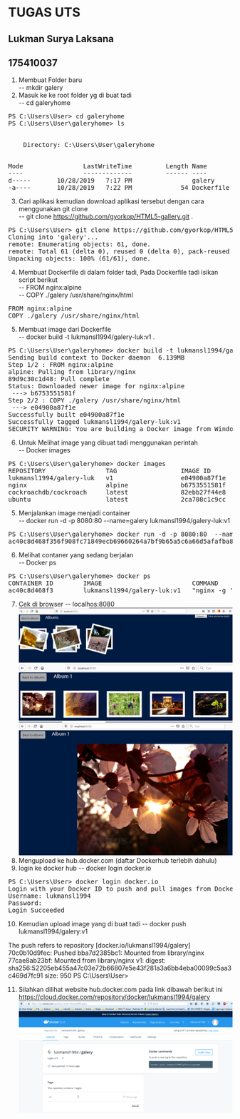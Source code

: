 # TUGAS UTS
## Lukman Surya Laksana 
## 175410037   

1. Membuat Folder baru  
-- mkdir galery
2. Masuk ke ke root folder yg di buat tadi  
-- cd galeryhome
<pre>
PS C:\Users\User> cd galeryhome
PS C:\Users\User\galeryhome> ls


    Directory: C:\Users\User\galeryhome


Mode                LastWriteTime         Length Name
----                -------------         ------ ----
d-----       10/28/2019   7:17 PM                galery
-a----       10/28/2019   7:22 PM             54 Dockerfile
</pre>  
3. Cari aplikasi kemudian download aplikasi tersebut dengan cara menggunakan git clone  
--   git clone https://github.com/gyorkop/HTML5-gallery.git  .    
<pre>
PS C:\Users\User> git clone https://github.com/gyorkop/HTML5-gallery.git galery
Cloning into 'galery'...
remote: Enumerating objects: 61, done.
remote: Total 61 (delta 0), reused 0 (delta 0), pack-reused 61
Unpacking objects: 100% (61/61), done.
</pre>  
4. Membuat Dockerfile di dalam folder tadi, Pada Dockerfile tadi isikan script berikut   
-- FROM nginx:alpine  
-- COPY ./galery /usr/share/nginx/html
<pre>
FROM nginx:alpine
COPY ./galery /usr/share/nginx/html
</pre>  
5. Membuat image dari Dockerfile  
-- docker build -t lukmansl1994/galery-luk:v1 .  
<pre>
PS C:\Users\User\galeryhome> docker build -t lukmansl1994/galery-luk:v1 .
Sending build context to Docker daemon  6.139MB
Step 1/2 : FROM nginx:alpine
alpine: Pulling from library/nginx
89d9c30c1d48: Pull complete                                                                                             110ad692b782: Pull complete                                                                                             Digest: sha256:085e84650dbe56f27ca3ed00063a12d5b486e40c3d16d83c4e6c2aad1e4045ab
Status: Downloaded newer image for nginx:alpine
 ---> b6753551581f
Step 2/2 : COPY ./galery /usr/share/nginx/html
 ---> e04900a87f1e
Successfully built e04900a87f1e
Successfully tagged lukmansl1994/galery-luk:v1
SECURITY WARNING: You are building a Docker image from Windows against a non-Windows Docker host. All files and directories added to build context will have '-rwxr-xr-x' permissions. It is recommended to double check and reset permissions for sensitive files and directories.
</pre>  
6. Untuk Melihat image yang dibuat tadi menggunakan perintah  
-- Docker images  
<pre>
PS C:\Users\User\galeryhome> docker images
REPOSITORY                TAG                 IMAGE ID            CREATED             SIZE
lukmansl1994/galery-luk   v1                  e04900a87f1e        27 seconds ago      27.4MB
nginx                     alpine              b6753551581f        5 days ago          21.4MB
cockroachdb/cockroach     latest              82ebb27f44e8        4 weeks ago         190MB
ubuntu                    latest              2ca708c1c9cc        5 weeks ago         64.2MB
</pre>  
5. Menjalankan image menjadi container  
-- docker run -d -p 8080:80  --name=galery lukmansl1994/galery-luk:v1
<pre>
PS C:\Users\User\galeryhome> docker run -d -p 8080:80  --name=galery lukmansl1994/galery-luk:v1
ac40c8d468f356f908fc71849ecb69660264a7bf9b65a5c6a66d5afafba89bd7
</pre>
6. Melihat contaner yang sedang berjalan  
-- Docker ps
<pre>
PS C:\Users\User\galeryhome> docker ps
CONTAINER ID        IMAGE                        COMMAND                  CREATED             STATUS              PORTS                  NAMES
ac40c8d468f3        lukmansl1994/galery-luk:v1   "nginx -g 'daemon of…"   50 seconds ago      Up 46 seconds       0.0.0.0:8080->80/tcp   galery
</pre>
7. Cek di browser
-- localhos:8080  
![uts](images/1.png)  
![uts](images/2.png)   
![uts](images/3.png) 
8. Mengupload ke hub.docker.com  (daftar Dockerhub terlebih dahulu)  
9. login ke docker hub
-- docker login docker.io  
<pre>
PS C:\Users\User> docker login docker.io
Login with your Docker ID to push and pull images from Docker Hub. If you don't have a Docker ID, head over to https://hub.docker.com to create one.
Username: lukmansl1994
Password:
Login Succeeded
</pre>    
10. Kemudian upload image yang di buat tadi
-- docker push lukmansl1994/galery:v1  
</pre>
The push refers to repository [docker.io/lukmansl1994/galery]
70c0b10d9fec: Pushed                                                                                                    bba7d2385bc1: Mounted from library/nginx                                                                                77cae8ab23bf: Mounted from library/nginx                                                                                v1: digest: sha256:52205eb455a47c03e72b66807e5e43f281a3a6bb4eba00099c5aa3c469d7fc91 size: 950
PS C:\Users\User>
</pre>  

11. Silahkan dilihat website hub.docker.com pada link dibawah berikut ini https://cloud.docker.com/repository/docker/lukmansl1994/galery  
![uts](images/4.png)  

















